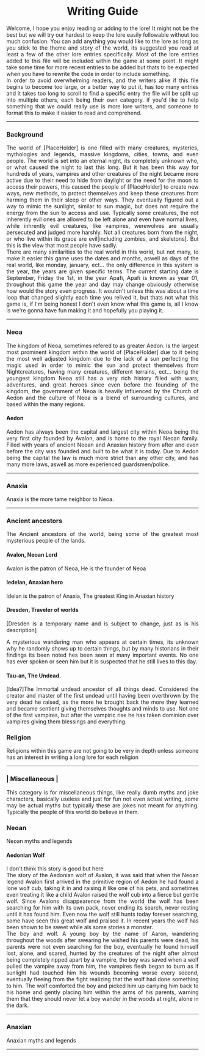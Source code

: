 <h1 align="Center"> Writing Guide</h1>
<p align="justify">Welcome, I hope you enjoy reading or adding to the lore! It might not be the best but we will try our hardest to keep the lore easily followable without too much confusion. You can add anything you would like to the lore as long as you stick to the theme and story of the world, its suggested you read at least a few of the other lore entries specifically. Most of the lore entries added to this file will be included within the game at some point. It might take some time for more recent entries to be added but thats to be expected when you have to rewrite the code in order to include something. 
<br>
In order to avoid overwhelming readers, and the writers alike if this file begins to become too large, or a better way to put it, has too many entries and it takes too long to scroll to find a specific entry the file will be split up into multiple others, each being their own category.  if you'd like to help something that we could really use is more lore writers, and someone to format this to make it easier to read and comprehend. 
</p>

---------------------------------------------------------------

<h3>Background</h3>

<p align="justify">The world of [PlaceHolder] is one filled with many creatures, mysteries, mythologies and legends, massive kingdoms, cities, towns, and even people. The world is set into an eternal night, its completely unknown who, or what caused the night to last this long. But it has been this way for hundreds of years, vampires and other creatures of the night became more active due to their need to hide from daylight or the need for the moon to access their powers, this caused the people of [PlaceHolder] to create new ways, new methods, to protect themselves and keep these creatures from harming them in their sleep or other ways. They eventually figured out a way to mimic the sunlight, similar to sun magic, but does not require the energy from the sun to access and use. Typically some creatures, the not inherently evil ones are allowed to be left alone and even have normal lives, while inhrently evil creatures, like vampires, werewolves are usually persecuted and judged more harshly. Not all creatures born from the night, or who live within its grace are evil[including zombies, and skeletons]. But this is the view that most people have sadly. 
<br> 
There are many similarities to the real world in this world, but not many, to make it easier this game uses the dates and months, aswell as days of the real world, like monday, january, ect... the only difference in this system is the year, the years are given specific terms. The current starting date is September, Friday the 1st, in the year Apafi, Apafi is known as year 01, throughout this game the year and day may change obviously otherwise how would the story even progress. It wouldn't unless this was about a time loop that changed slightly each time you relived it, but thats not what this game is, if I'm being honest I don't even know what this game is, all I know is we're gonna have fun making it and hopefully you playing it.</p>

---------------------------------------------------------------

<h3>Neoa</h3>
<p align="justify">The kingdom of Neoa, sometimes refered to as greater Aedon. Is the largest most prominent kingdom within the world of [PlaceHolder] due to it being the most well adjusted kingdom due to the lack of a sun perfecting the magic used in order to mimic the sun and protect themselves from Nightcreatures, having many creatures, different terrains, ect... being the youngest kingdom Neoa still has a very rich history filled with wars, adventures, and great heroes since even before the founding of the kingdom, the government of Neoa is heavily influenced by the Church of Aedon and the culture of Neoa is a blend of surrounding cultures, and based within the many regions.</p> 


<h4>Aedon</h4>
<p align="justify">Aedon has always been the capital and largest city within Neoa being the very first city founded by Avalon, and is home to the royal Neoan family. Filled with years of ancient Neoan and Anaxian history from after and even before the city was founded and built to be what it is today. Due to Aedon being the capital the law is much more strict than any other city, and has many more laws, aswell as more experienced guardsmen/police. </p>


---------------------------------------------------------------
<h3> Anaxia</h3>

<p align="justify">Anaxia is the more tame neighbor to Neoa.</p>

---------------------------------------------------------------

<h3>Ancient ancestors</h3>
<p align="justify">The Ancient ancestors of the world, being some of the greatest most mysterious people of the lands.</p>


<h4> Avalon, Neoan Lord</h4>
<p align="justify" >Avalon is the patron of Neoa, He is the founder of Neoa</p>


<h4> Iedelan, Anaxian hero</h4>
<p align="justify">Idelan is the patron of Anaxia, The greatest King in Anaxian history</p>


<h4>Dresden, Traveler of worlds</h4>
<p align="justify">[Dresden is a temporary name and is subject to change, just as is his description]</p>
<p align="justify">A mysterious wandering man who appears at certain times, its unknown why he randomly shows up to certain things, but by many historians in their findings its been noted hes been seen at many important events. No one has ever spoken or seen him but it is suspected that he still lives to this day. </p>


<h4>Tau-an, The Undead.</h4>
<p align="justify">[Idea?]The Immortal undead ancestor of all things dead. Considered the creator and master of the first undead until having been overthrown by the very dead he raised, as the more he brought back the more they learned and became sentient giving themselves thoughts and minds to use. Not one of the first vampires, but after the vampiric rise he has taken dominion over vampires giving them blessings and everything.</p>


<h3>Religion</h3>
<p align="justify">Religions within this game are not going to be very in depth unless someone has an interest in writing a long lore for each religion</p>



---------------------------------------------------------------

<h3> | Miscellaneous |</h3>
<p align="justify">This category is for miscellaneous things, like really dumb myths and joke characters, basically useless and just for fun not even actual writing, some may be actual myths but typically these are jokes not meant for anything. Typically the people of this world do believe in them.</p>

<h3>Neoan</h3>
<p align="justify">Neoan myths and legends</p>

<h4>Aedonian Wolf</h4>
<p align="justify">
I don't think this story is good but here
<br>
The story of the Aedonian wolf of Avalon, it was said that when the Neoan legend Avalon first arrived in the primitive region of Aedon he had found a lone wolf cub, taking it in and raising it like one of his pets, and sometimes even treating it like a child Avalon raised the wolf cub into a fierce but gentle wolf. Since Avalons disappearence from the world the wolf has been searching for him with its own pack, never ending its search, never resting until it has found him. Even now the wolf still hunts today forever searching, some have seen this great wolf and praised it. In recent years the wolf has been shown to be sweet while als some stories a monster.
<br>
The boy and wolf. A young boy by the name of Aaron, wandering throughout the woods after swearing he wished his parents were dead, his parents were not even searching for the boy, eventually he found himself lost, alone, and scared, hunted by the creatures of the night after almost being completely ripped apart by a vampire, the boy was saved when a wolf pulled the vampire away from him, the vampires flesh began to burn as if sunlight had touched him his wounds becoming worse every second, eventually fleeing from the fight realizing that the wolf had done something to him. The wolf comforted the boy and picked him up carrying him back to his home and gently placing him within the arms of his parents, warning them that they should never let a boy wander in the woods at night, alone in the dark.
<br>
</p> 




---------------------------------------------------------------
<h3> Anaxian</h3>
<p align="justify">Anaxian myths and legends</p>



---------------------------------------------------------------